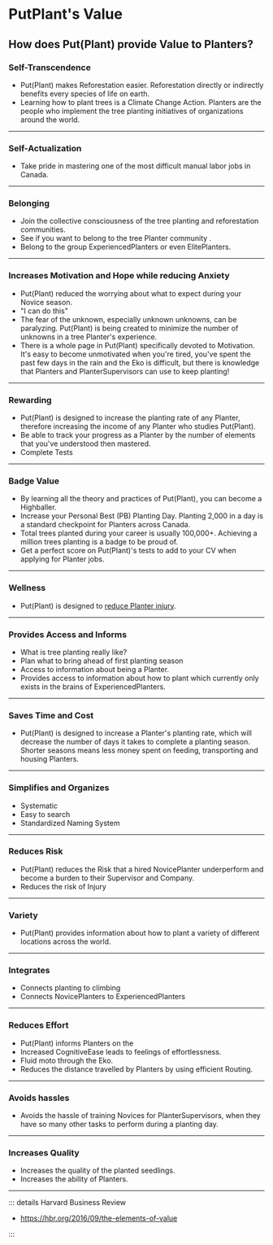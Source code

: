 # PutPlant's Value

## How does Put(Plant) provide Value to Planters?

### Self-Transcendence

- Put(Plant) makes Reforestation easier. Reforestation directly or indirectly benefits every species of life on earth.
- Learning how to plant trees is a Climate Change Action. Planters are the people who implement the tree planting initiatives of organizations around the world.

---

### Self-Actualization

- Take pride in mastering one of the most difficult manual labor jobs in Canada.  

---

### Belonging

- Join the collective consciousness of the tree planting and reforestation communities.
- See if you want to belong to the tree Planter community .
- Belong to the group ExperiencedPlanters or even ElitePlanters.

---

### Increases Motivation and Hope while reducing Anxiety

- <eko>Put(Plant)</eko> reduced the worrying about what to expect during your Novice season.
- "I can do this"
- The fear of the unknown, especially unknown unknowns, can be paralyzing. <eko>Put(Plant)</eko> is being created to minimize the number of unknowns in a tree Planter's experience.
- There is a whole page in <eko>Put(Plant)</eko> specifically devoted to Motivation. It's easy to become unmotivated when you're tired, you've spent the past few days in the rain and the Eko is difficult, but there is knowledge that Planters and PlanterSupervisors can use to keep planting!

---

### Rewarding

- <eko>Put(Plant)</eko> is designed to increase the planting rate of any Planter, therefore increasing the income of any Planter who studies <eko>Put(Plant)</eko>.
- Be able to track your progress as a Planter by the number of elements that you've understood then mastered.
- Complete Tests

---

### Badge Value

- By learning all the theory and practices of <eko>Put(Plant)</eko>, you can become a Highballer.
- Increase your Personal Best (PB) Planting Day. Planting 2,000 in a day is a standard checkpoint for Planters across Canada.
- Total trees planted during your career is usually 100,000+. Achieving a million trees planting is a badge to be proud of.
- Get a perfect score on <eko>Put(Plant)</eko>'s tests to add to your CV when applying for Planter jobs.

---

### Wellness

- <eko>Put(Plant)</eko> is designed to [reduce Planter injury](/guide/Why/Injury).

---

### Provides Access and Informs

- What is tree planting really like?
- Plan what to bring ahead of first planting season
- Access to information about being a Planter.
- Provides access to information about how to plant which currently only exists in the brains of ExperiencedPlanters.

---

### Saves Time and Cost

- Put(Plant) is designed to increase a Planter's planting rate, which will decrease the number of days it takes to complete a planting season. Shorter seasons means less money spent on feeding, transporting and housing Planters.

---

### Simplifies and Organizes

- Systematic
- Easy to search
- Standardized Naming System

---

### Reduces Risk

- Put(Plant) reduces the Risk that a hired NovicePlanter underperform and become a burden to their Supervisor and Company.
- Reduces the risk of Injury

---

### Variety

- Put(Plant) provides information about how to plant a variety of different locations across the world.

---

### Integrates

- Connects planting to climbing
- Connects NovicePlanters to ExperiencedPlanters

---

### Reduces Effort

- Put(Plant) informs Planters on the
- Increased <neuro>CognitiveEase</neuro> leads to feelings of effortlessness.
- Fluid moto through the Eko.
- Reduces the distance travelled by Planters by using efficient Routing.

---

### Avoids hassles

- Avoids the hassle of training Novices for PlanterSupervisors, when they have so many other tasks to perform during a planting day.  

---

### Increases Quality

- Increases the quality of the planted seedlings.
- Increases the ability of Planters.

---

::: details Harvard Business Review

- <https://hbr.org/2016/09/the-elements-of-value>

:::
